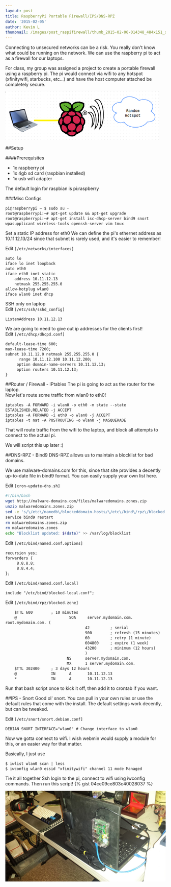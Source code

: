 ```yaml
---
layout: post
title: RaspberryPi Portable Firewall/IPS/DNS-RPZ
date: '2015-02-05'
author: Kevin L
thumbnail: /images/post_raspifirewall/thumb_2015-02-06-014348_484x151_scrot.png
---
```


Connecting to unsecured networks can be a risk. You really don't know what could be running on the network. We can use the raspberry pi to act as a firewall for our laptops.

For class, my group was assigned a project to create a portable firewall using a raspberry pi. The pi would connect via wifi to any hotspot (xfinitywifi, starbucks, etc...) and have the host computer attached be completely secure.

![Network Diagram](/images/post_raspifirewall/2015-02-06-014348_484x151_scrot.png)


##Setup

####Prerequisites
 - 1x raspberry pi
 - 1x 4gb sd card (raspbian installed)
 - 1x usb wifi adapter

The default login for raspbian is pi:raspberry

###Misc Configs
```
pi@raspberrypi ~ $ sudo su -
root@raspberrypi:~# apt-get update && apt-get upgrade
root@raspberrypi:~# apt-get install isc-dhcp-server bind9 snort wpasupplicant wireless-tools openssh-server vim tmux
```


Set a static IP address for eth0
We can define the pi's ethernet address as 10.11.12.13/24 since that subnet is rarely used, and it's easier to remember!

Edit ```[/etc/networks/interfaces]```

```
auto lo
iface lo inet loopback
auto eth0
iface eth0 inet static
    address 10.11.12.13
    netmask 255.255.255.0
allow-hotplug wlan0
iface wlan0 inet dhcp
```

SSH only on laptop  
Edit ```[/etc/ssh/sshd_config]```

```
ListenAddress 10.11.12.13
```

We are going to need to give out ip addresses for the clients first!  
Edit ```[/etc/dhcp/dhcpd.conf]```

```
default-lease-time 600;
max-lease-time 7200;
subnet 10.11.12.0 netmask 255.255.255.0 {
      range 10.11.12.100 10.11.12.200;
     option domain-name-servers 10.11.12.13;
     option routers 10.11.12.13;
}
```

##Router / Firewall - IPtables
The pi is going to act as the router for the laptop.  
Now let's route some traffic from wlan0 to eth0!

```
iptables -A FORWARD -i wlan0 -o eth0 -m state --state ESTABLISHED,RELATED -j ACCEPT
iptables -A FORWARD -i eth0 -o wlan0 -j ACCEPT
iptables -t nat -A POSTROUTING -o wlan0 -j MASQUERADE
```
That will route traffic from the wifi to the laptop, and block all attempts to connect to the actual pi.

We will script this up later :)

##DNS-RPZ - Bind9
DNS-RPZ allows us to maintain a blocklist for bad domains.

We use malware-domains.com for this, since that site provides a decently up-to-date file in bind9 format. You can easily supply your own list here.

Edit ```[cron-update-dns.sh]```

```sh
#!/bin/bash
wget http://malware-domains.com/files/malwaredomains.zones.zip
unzip malwaredomains.zones.zip
sed -e 's/\/etc\/namedb\/blockeddomain.hosts/\/etc\/bind\/rpz\/blocked.zone/g' malwaredomains.zones > blocked-local.conf
service bind9 restart
rm malwaredomains.zones.zip
rm malwaredomains.zones
echo "Blocklist updated: $(date)" >> /var/log/blocklist
```

Edit ```[/etc/bind/named.conf.options]```

```
recursion yes;
forwarders {
     8.8.8.8;
     8.8.4.4;
};
```

Edit ```[/etc/bind/named.conf.local]```

```
include "/etc/bind/blocked-local.conf";
```
Edit ```[/etc/bind/rpz/blocked.zone]```

```
    $TTL 600        ; 10 minutes
    @                       SOA     server.mydomain.com. root.mydomain.com. (
                                   42         ; serial
                                   900        ; refresh (15 minutes)
                                   60         ; retry (1 minute)
                                   604800     ; expire (1 week)
                                   43200      ; minimum (12 hours)
                                   )
                           NS      server.mydomain.com.
                           MX      1 server.mydomain.com.
    $TTL 302400     ; 3 days 12 hours
    @               IN      A       10.11.12.13
    *               IN      A       10.11.12.13

```

Run that bash script once to kick it off, then add it to crontab if you want.

##IPS - Snort
Good ol' snort. You can pull in your own rules or use the default rules that come with the install. The default settings work decently, but can be tweaked.

Edit ```[/etc/snort/snort.debian.conf]```

```
DEBIAN_SNORT_INTERFACE="wlan0" # Change interface to wlan0
```


Now we gotta connect to wifi. I wish webmin would supply a module for this, or an easier way for that matter.

Basically, I just use

```
$ iwlist wlan0 scan | less
$ iwconfig wlan0 essid "xfinitywifi" channel 11 mode Managed
```

Tie it all together
Ssh login to the pi, connect to wifi using iwconfig commands. Then run this script!
{% gist 04ce09ce803c40028037 %}

  
  
![Working Lab](/images/post_raspifirewall/20150206_012435.jpg)
